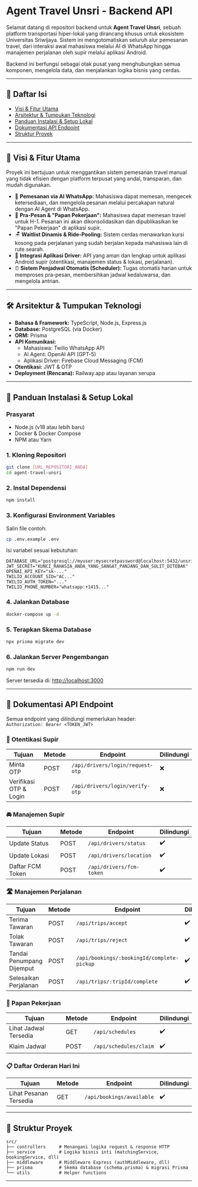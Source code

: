 # Agent Travel Unsri - Backend API

Selamat datang di repositori backend untuk **Agent Travel Unsri**, sebuah platform transportasi hiper-lokal yang dirancang khusus untuk ekosistem Universitas Sriwijaya. Sistem ini mengotomatiskan seluruh alur pemesanan travel, dari interaksi awal mahasiswa melalui AI di WhatsApp hingga manajemen perjalanan oleh supir melalui aplikasi Android.

Backend ini berfungsi sebagai otak pusat yang menghubungkan semua komponen, mengelola data, dan menjalankan logika bisnis yang cerdas.

---

## 📑 Daftar Isi
- [Visi & Fitur Utama](#-visi--fitur-utama)
- [Arsitektur & Tumpukan Teknologi](#-arsitektur--tumpukan-teknologi)
- [Panduan Instalasi & Setup Lokal](#-panduan-instalasi--setup-lokal)
- [Dokumentasi API Endpoint](#-dokumentasi-api-endpoint)
- [Struktur Proyek](#-struktur-proyek)

---

## 🎯 Visi & Fitur Utama
Proyek ini bertujuan untuk menggantikan sistem pemesanan travel manual yang tidak efisien dengan platform terpusat yang andal, transparan, dan mudah digunakan.

- 🤖 **Pemesanan via AI WhatsApp:** Mahasiswa dapat memesan, mengecek ketersediaan, dan mengelola pesanan melalui percakapan natural dengan AI Agent di WhatsApp.
- 📅 **Pra-Pesan & "Papan Pekerjaan":** Mahasiswa dapat memesan travel untuk H-1. Pesanan ini akan dikonsolidasikan dan dipublikasikan ke "Papan Pekerjaan" di aplikasi supir.
- 🪑 **Waitlist Dinamis & Ride-Pooling:** Sistem cerdas menawarkan kursi kosong pada perjalanan yang sudah berjalan kepada mahasiswa lain di rute searah.
- 📱 **Integrasi Aplikasi Driver:** API yang aman dan lengkap untuk aplikasi Android supir (otentikasi, manajemen status & lokasi, perjalanan).
- ⏰ **Sistem Penjadwal Otomatis (Scheduler):** Tugas otomatis harian untuk memproses pra-pesan, membersihkan jadwal kedaluwarsa, dan mengelola antrian.

---

## 🛠️ Arsitektur & Tumpukan Teknologi
- **Bahasa & Framework:** TypeScript, Node.js, Express.js  
- **Database:** PostgreSQL (via Docker)  
- **ORM:** Prisma  
- **API Komunikasi:**  
  - Mahasiswa: Twilio WhatsApp API  
  - AI Agent: OpenAI API (GPT-5)  
  - Aplikasi Driver: Firebase Cloud Messaging (FCM)  
- **Otentikasi:** JWT & OTP  
- **Deployment (Rencana):** Railway.app atau layanan serupa  

---

## 🚀 Panduan Instalasi & Setup Lokal

### Prasyarat
- Node.js (v18 atau lebih baru)  
- Docker & Docker Compose  
- NPM atau Yarn  

### 1. Kloning Repositori
```bash
git clone [URL_REPOSITORI_ANDA]
cd agent-travel-unsri
```

### 2. Instal Dependensi
```bash
npm install
```

### 3. Konfigurasi Environment Variables
Salin file contoh:
```bash
cp .env.example .env
```

Isi variabel sesuai kebutuhan:
```env
DATABASE_URL="postgresql://myuser:mysecretpassword@localhost:5432/unsri_travel"
JWT_SECRET="KUNCI_RAHASIA_ANDA_YANG_SANGAT_PANJANG_DAN_SULIT_DITEBAK"
OPENAI_API_KEY="sk-..."
TWILIO_ACCOUNT_SID="AC..."
TWILIO_AUTH_TOKEN="..."
TWILIO_PHONE_NUMBER="whatsapp:+1415..."
```

### 4. Jalankan Database
```bash
docker-compose up -d
```

### 5. Terapkan Skema Database
```bash
npx prisma migrate dev
```

### 6. Jalankan Server Pengembangan
```bash
npm run dev
```
Server tersedia di: [http://localhost:3000](http://localhost:3000)

---

## 📡 Dokumentasi API Endpoint
Semua endpoint yang dilindungi memerlukan header:  
`Authorization: Bearer <TOKEN_JWT>`

### 🔑 Otentikasi Supir
| Tujuan | Metode | Endpoint | Dilindungi |
|--------|--------|----------|------------|
| Minta OTP | POST | `/api/drivers/login/request-otp` | ❌ |
| Verifikasi OTP & Login | POST | `/api/drivers/login/verify-otp` | ❌ |

### 🚘 Manajemen Supir
| Tujuan | Metode | Endpoint | Dilindungi |
|--------|--------|----------|------------|
| Update Status | POST | `/api/drivers/status` | ✔️ |
| Update Lokasi | POST | `/api/drivers/location` | ✔️ |
| Daftar FCM Token | POST | `/api/drivers/fcm-token` | ✔️ |

### 🛣️ Manajemen Perjalanan
| Tujuan | Metode | Endpoint | Dilindungi |
|--------|--------|----------|------------|
| Terima Tawaran | POST | `/api/trips/accept` | ✔️ |
| Tolak Tawaran | POST | `/api/trips/reject` | ✔️ |
| Tandai Penumpang Dijemput | POST | `/api/bookings/:bookingId/complete-pickup` | ✔️ |
| Selesaikan Perjalanan | POST | `/api/trips/:tripId/complete` | ✔️ |

### 📅 Papan Pekerjaan
| Tujuan | Metode | Endpoint | Dilindungi |
|--------|--------|----------|------------|
| Lihat Jadwal Tersedia | GET | `/api/schedules` | ✔️ |
| Klaim Jadwal | POST | `/api/schedules/claim` | ✔️ |

### 📋 Daftar Orderan Hari Ini
| Tujuan | Metode | Endpoint | Dilindungi |
|--------|--------|----------|------------|
| Lihat Pesanan Tersedia | GET | `/api/bookings/available` | ✔️ |

---

## 📂 Struktur Proyek
```
src/
├── controllers     # Menangani logika request & response HTTP
├── service         # Logika bisnis inti (matchingService, bookingService, dll)
├── middleware      # Middleware Express (authMiddleware, dll)
├── prisma          # Skema database (schema.prisma) & migrasi Prisma
└── utils           # Helper functions
```

---
